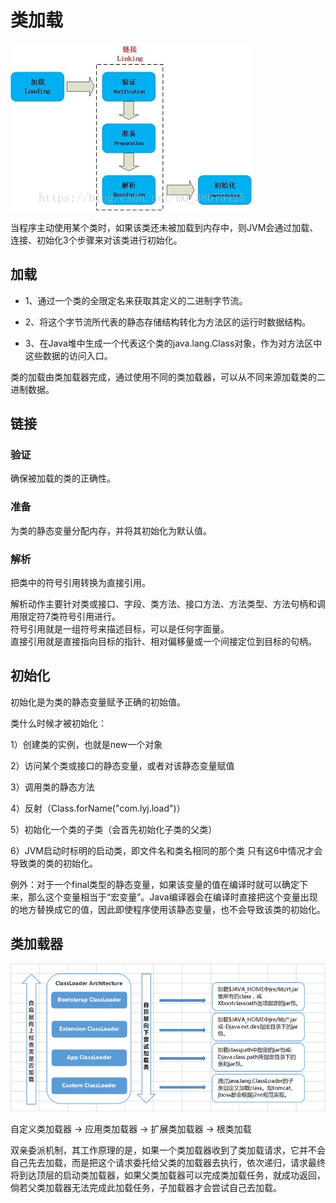 
# 类加载

![](./img/jvmloader.jpg)

当程序主动使用某个类时，如果该类还未被加载到内存中，则JVM会通过加载、连接、初始化3个步骤来对该类进行初始化。

## 加载

- 1、通过一个类的全限定名来获取其定义的二进制字节流。

- 2、将这个字节流所代表的静态存储结构转化为方法区的运行时数据结构。

- 3、在Java堆中生成一个代表这个类的java.lang.Class对象，作为对方法区中这些数据的访问入口。


类的加载由类加载器完成，通过使用不同的类加载器，可以从不同来源加载类的二进制数据。

## 链接

### 验证
确保被加载的类的正确性。

### 准备
为类的静态变量分配内存，并将其初始化为默认值。

### 解析
把类中的符号引用转换为直接引用。

解析动作主要针对类或接口、字段、类方法、接口方法、方法类型、方法句柄和调用限定符7类符号引用进行。  
符号引用就是一组符号来描述目标，可以是任何字面量。  
直接引用就是直接指向目标的指针、相对偏移量或一个间接定位到目标的句柄。  

## 初始化

初始化是为类的静态变量赋予正确的初始值。

类什么时候才被初始化：

1）创建类的实例，也就是new一个对象

2）访问某个类或接口的静态变量，或者对该静态变量赋值

3）调用类的静态方法

4）反射（Class.forName("com.lyj.load")）

5）初始化一个类的子类（会首先初始化子类的父类）

6）JVM启动时标明的启动类，即文件名和类名相同的那个类 只有这6中情况才会导致类的类的初始化。

例外：对于一个final类型的静态变量，如果该变量的值在编译时就可以确定下来，那么这个变量相当于“宏变量”。Java编译器会在编译时直接把这个变量出现的地方替换成它的值，因此即使程序使用该静态变量，也不会导致该类的初始化。

## 类加载器

![](./img/jvmloader1.png)

自定义类加载器 -> 应用类加载器 -> 扩展类加载器 -> 根类加载

双亲委派机制，其工作原理的是，如果一个类加载器收到了类加载请求，它并不会自己先去加载，而是把这个请求委托给父类的加载器去执行，依次递归，请求最终将到达顶层的启动类加载器，如果父类加载器可以完成类加载任务，就成功返回，倘若父类加载器无法完成此加载任务，子加载器才会尝试自己去加载。
